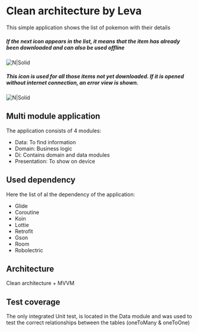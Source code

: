 # Clean architecture by Leva

This simple application shows the list of pokemon with their details
##### If the next icon appears in the list, it means that the item has already been downloaded and can also be used offline
![N|Solid](https://raw.githubusercontent.com/antolevq/applyJobAssignment/master/presentation/src/main/res/drawable/opened.png) 

##### This icon is used for all those items not yet downloaded. If it is opened without internet connection, an error view is shown.
![N|Solid](https://raw.githubusercontent.com/antolevq/applyJobAssignment/master/presentation/src/main/res/drawable/closed.png) 

## Multi module application
The application consists of 4 modules:

  - Data: To find information
  - Domain: Business logic
  - Di: Contains domain and data modules  
  - Presentation: To show on device
  
## Used dependency

Here the list of al the dependency of the application:
  - Glide
  - Coroutine
  - Koin
  - Lottie
  - Retrofit
  - Gson
  - Room
  - Robolectric
  
  ## Architecture
Clean architecture + MVVM
  
  ## Test coverage
The only integrated Unit test, is located in the Data module and was used to test the correct relationships between the tables (oneToMany & oneToOne)
